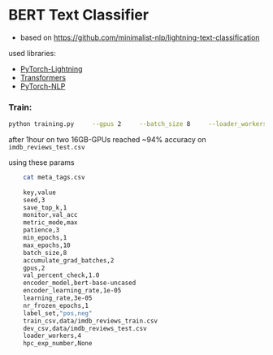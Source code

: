 # BERT Text Classifier
* based on https://github.com/minimalist-nlp/lightning-text-classification

used libraries:
- [PyTorch-Lightning](https://pytorch-lightning.readthedocs.io/en/latest/)
- [Transformers](https://huggingface.co/transformers/index.html)
- [PyTorch-NLP](https://pytorchnlp.readthedocs.io/en/latest/index.html)


### Train:
```bash
python training.py     --gpus 2     --batch_size 8     --loader_workers 4
```
after 1hour on two 16GB-GPUs reached ~94% accuracy on `imdb_reviews_test.csv`

using these params
```bash
    cat meta_tags.csv
    
    key,value
    seed,3
    save_top_k,1
    monitor,val_acc
    metric_mode,max
    patience,3
    min_epochs,1
    max_epochs,10
    batch_size,8
    accumulate_grad_batches,2
    gpus,2
    val_percent_check,1.0
    encoder_model,bert-base-uncased
    encoder_learning_rate,1e-05
    learning_rate,3e-05
    nr_frozen_epochs,1
    label_set,"pos,neg"
    train_csv,data/imdb_reviews_train.csv
    dev_csv,data/imdb_reviews_test.csv
    loader_workers,4
    hpc_exp_number,None
```
